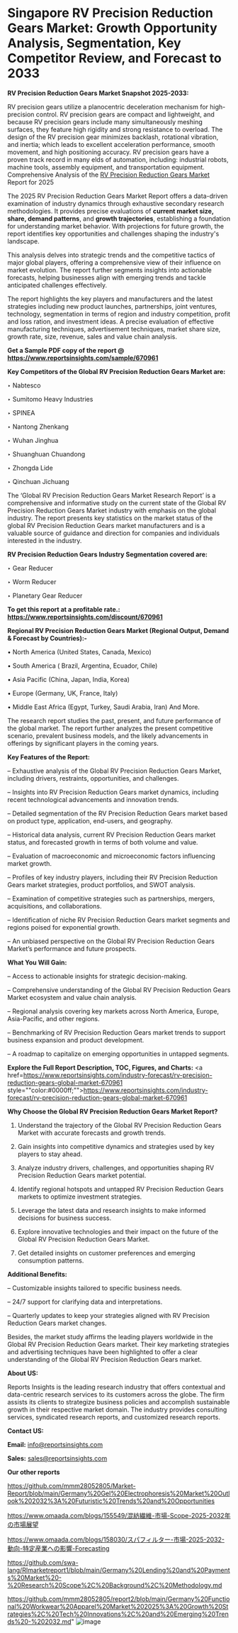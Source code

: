 # Singapore RV Precision Reduction Gears Market: Growth Opportunity Analysis, Segmentation, Key Competitor Review, and Forecast to 2033

<strong>RV Precision Reduction Gears Market Snapshot 2025-2033:</strong>

RV precision gears utilize a planocentric deceleration mechanism for high-precision control. RV precision gears are compact and lightweight, and because RV precision gears include many simultaneously meshing surfaces, they feature high rigidity and strong resistance to overload. The design of the RV precision gear minimizes backlash, rotational vibration, and inertia; which leads to excellent acceleration performance, smooth movement, and high positioning accuracy. RV precision gears have a proven track record in many  elds of automation, including: industrial robots, machine tools, assembly equipment, and transportation equipment. Comprehensive Analysis of the <a href=https://www.reportsinsights.com/sample/670961>RV Precision Reduction Gears Market</a> Report for 2025

The 2025 RV Precision Reduction Gears Market Report offers a data-driven examination of industry dynamics through exhaustive secondary research methodologies. It provides precise evaluations of <strong>current market size, share, demand patterns</strong>, and <strong>growth trajectories</strong>, establishing a foundation for understanding market behavior. With projections for future growth, the report identifies key opportunities and challenges shaping the industry's landscape.

This analysis delves into strategic trends and the competitive tactics of major global players, offering a comprehensive view of their influence on market evolution. The report further segments insights into actionable forecasts, helping businesses align with emerging trends and tackle anticipated challenges effectively.

The report highlights the key players and manufacturers and the latest strategies including new product launches, partnerships, joint ventures, technology, segmentation in terms of region and industry competition, profit and loss ration, and investment ideas. A precise evaluation of effective manufacturing techniques, advertisement techniques, market share size, growth rate, size, revenue, sales and value chain analysis.

<strong>Get a Sample PDF copy of the report @ <a href=https://www.reportsinsights.com/sample/670961 style=color:#0000ff;>https://www.reportsinsights.com/sample/670961</a></strong>

<strong>Key Competitors of the Global RV Precision Reduction Gears Market are:</strong>

‣ Nabtesco

‣ Sumitomo Heavy Industries

‣ SPINEA

‣ Nantong Zhenkang

‣ Wuhan Jinghua

‣ Shuanghuan Chuandong

‣ Zhongda Lide

‣ Qinchuan Jichuang

The ‘Global RV Precision Reduction Gears Market Research Report’ is a comprehensive and informative study on the current state of the Global RV Precision Reduction Gears Market industry with emphasis on the global industry. The report presents key statistics on the market status of the global RV Precision Reduction Gears market manufacturers and is a valuable source of guidance and direction for companies and individuals interested in the industry.

<strong>RV Precision Reduction Gears Industry Segmentation covered are:</strong>

‣ Gear Reducer

‣ Worm Reducer

‣ Planetary Gear Reducer

<strong>To get this report at a profitable rate.: <a href=https://www.reportsinsights.com/discount/670961 style=color:#0000ff;>https://www.reportsinsights.com/discount/670961</a></strong>

<strong>Regional RV Precision Reduction Gears Market (Regional Output, Demand &amp; Forecast by Countries):-</strong>

• North America (United States, Canada, Mexico)

• South America ( Brazil, Argentina, Ecuador, Chile)

• Asia Pacific (China, Japan, India, Korea)

• Europe (Germany, UK, France, Italy)

• Middle East Africa (Egypt, Turkey, Saudi Arabia, Iran) And More.

The research report studies the past, present, and future performance of the global market. The report further analyzes the present competitive scenario, prevalent business models, and the likely advancements in offerings by significant players in the coming years.

<strong>Key Features of the Report:</strong>

– Exhaustive analysis of the Global RV Precision Reduction Gears Market, including drivers, restraints, opportunities, and challenges.

– Insights into RV Precision Reduction Gears market dynamics, including recent technological advancements and innovation trends.

– Detailed segmentation of the RV Precision Reduction Gears market based on product type, application, end-users, and geography.

– Historical data analysis, current RV Precision Reduction Gears market status, and forecasted growth in terms of both volume and value.

– Evaluation of macroeconomic and microeconomic factors influencing market growth.

– Profiles of key industry players, including their RV Precision Reduction Gears market strategies, product portfolios, and SWOT analysis.

– Examination of competitive strategies such as partnerships, mergers, acquisitions, and collaborations.

– Identification of niche RV Precision Reduction Gears market segments and regions poised for exponential growth.

– An unbiased perspective on the Global RV Precision Reduction Gears Market’s performance and future prospects.

<strong>What You Will Gain:</strong>

– Access to actionable insights for strategic decision-making.

– Comprehensive understanding of the Global RV Precision Reduction Gears Market ecosystem and value chain analysis.

– Regional analysis covering key markets across North America, Europe, Asia-Pacific, and other regions.

– Benchmarking of RV Precision Reduction Gears market trends to support business expansion and product development.

– A roadmap to capitalize on emerging opportunities in untapped segments.

<strong>Explore the Full Report Description, TOC, Figures, and Charts:</strong>
<a href=https://www.reportsinsights.com/industry-forecast/rv-precision-reduction-gears-global-market-670961 style=""color:#0000ff;"">https://www.reportsinsights.com/industry-forecast/rv-precision-reduction-gears-global-market-670961</a>

<strong>Why Choose the Global RV Precision Reduction Gears Market Report?</strong>

1. Understand the trajectory of the Global RV Precision Reduction Gears Market with accurate forecasts and growth trends.

2. Gain insights into competitive dynamics and strategies used by key players to stay ahead.

3. Analyze industry drivers, challenges, and opportunities shaping RV Precision Reduction Gears market potential.

4. Identify regional hotspots and untapped RV Precision Reduction Gears markets to optimize investment strategies.

5. Leverage the latest data and research insights to make informed decisions for business success.

6. Explore innovative technologies and their impact on the future of the Global RV Precision Reduction Gears Market.

7. Get detailed insights on customer preferences and emerging consumption patterns.

<strong>Additional Benefits:</strong>

– Customizable insights tailored to specific business needs.

– 24/7 support for clarifying data and interpretations.

– Quarterly updates to keep your strategies aligned with RV Precision Reduction Gears market changes.

Besides, the market study affirms the leading players worldwide in the Global RV Precision Reduction Gears market. Their key marketing strategies and advertising techniques have been highlighted to offer a clear understanding of the Global RV Precision Reduction Gears market.

<strong><strong>About US</strong>:</strong>

Reports Insights is the leading research industry that offers contextual and data-centric research services to its customers across the globe. The firm assists its clients to strategize business policies and accomplish sustainable growth in their respective market domain. The industry provides consulting services, syndicated research reports, and customized research reports.

<strong>Contact US:</strong>

<p class=><b>Email:</b> <a href=mailto:info@reportsinsights.com>info@reportsinsights.com</a></p>
<p class=><b>Sales:</b> <a href=mailto:sales@reportsinsights.com>sales@reportsinsights.com</a></p>

<strong>Our other reports</strong>

<a href=https://github.com/mmm28052805/Market-Report/blob/main/Germany%20Gel%20Electrophoresis%20Market%20Outlook%202032%3A%20Futuristic%20Trends%20and%20Opportunities>https://github.com/mmm28052805/Market-Report/blob/main/Germany%20Gel%20Electrophoresis%20Market%20Outlook%202032%3A%20Futuristic%20Trends%20and%20Opportunities</a>

<a href=https://www.omaada.com/blogs/155549/混紡繊維-市場-Scope-2025-2032年の市場展望>https://www.omaada.com/blogs/155549/混紡繊維-市場-Scope-2025-2032年の市場展望</a>

<a href=https://www.omaada.com/blogs/158030/スパフィルター-市場-2025-2032-動向-特定産業への影響-Forecasting>https://www.omaada.com/blogs/158030/スパフィルター-市場-2025-2032-動向-特定産業への影響-Forecasting</a>

<a href=https://github.com/swa-lang/RImarketreport1/blob/main/Germany%20Lending%20and%20Payments%20Market%20-%20Research%20Scope%2C%20Background%2C%20Methodology.md>https://github.com/swa-lang/RImarketreport1/blob/main/Germany%20Lending%20and%20Payments%20Market%20-%20Research%20Scope%2C%20Background%2C%20Methodology.md</a>

<a href=https://github.com/mmm28052805/report2/blob/main/Germany%20Functional%20Workwear%20Apparel%20Market%202025%3A%20Growth%20Strategies%2C%20Tech%20Innovations%2C%20and%20Emerging%20Trends%20-%202032.md>https://github.com/mmm28052805/report2/blob/main/Germany%20Functional%20Workwear%20Apparel%20Market%202025%3A%20Growth%20Strategies%2C%20Tech%20Innovations%2C%20and%20Emerging%20Trends%20-%202032.md</a>"
![image](https://github.com/user-attachments/assets/cee445e9-04d0-416e-8e17-b408192ec449)
